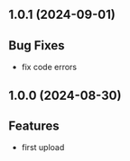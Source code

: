 ## 1.0.1 (2024-09-01)

## Bug Fixes

- fix code errors

## 1.0.0 (2024-08-30)

## Features

- first upload
